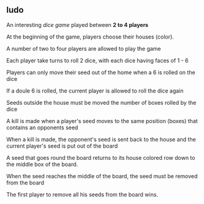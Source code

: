 ## ludo
 An interesting  _dice game_ played between **2 to 4 players**
 
At the beginning of the game, players choose their houses (color).

A number of two to four players are allowed to play the game

Each player take turns to roll 2 dice, with each dice having faces of 1 - 6

Players can only move their seed out of the home when a 6 is rolled on the dice

If a doule 6 is rolled, the current player is allowed to roll the dice again 

Seeds outside the house must be moved the number of boxes rolled by the dice

A kill is made when a player's seed moves to the same position (boxes) that contains an opponents seed

When a kill is made, the opponent's seed is sent back to the house and the current player's seed is put out of the board

A seed that goes round the board returns to its house colored row down to the middle box of the board.

When the seed reaches the middle of the board, the seed must be removed from the board

The first player to remove all his seeds from the board wins.
